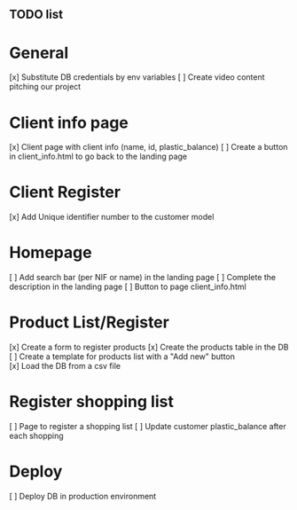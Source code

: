 ## TODO list

# General
[x] Substitute DB credentials by env variables
[ ] Create video content pitching our project

# Client info page
[x] Client page with client info (name, id, plastic_balance)
[ ] Create a button in client_info.html to go back to the landing page

# Client Register
[x] Add Unique identifier number to the customer model

# Homepage
[ ] Add search bar (per NIF or name) in the landing page
[ ] Complete the description in the landing page
[ ] Button to page client_info.html

# Product List/Register
[x] Create a form to register products
[x] Create the products table in the DB
[ ] Create a template for products list with a "Add new" button  
[x] Load the DB from a csv file

# Register shopping list
[ ] Page to register a shopping list
[ ] Update customer plastic_balance after each shopping

# Deploy
[ ] Deploy DB in production environment